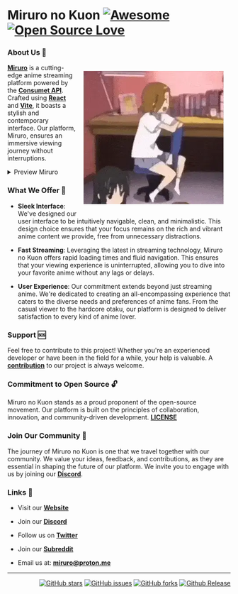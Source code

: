 # Miruro no Kuon [![Awesome](https://cdn.jsdelivr.net/gh/sindresorhus/awesome@d7305f38d29fed78fa85652e3a63e154dd8e8829/media/badge.svg)](https://miruro.com) [![Open Source Love](https://badges.frapsoft.com/os/v1/open-source.svg?v=103)](https://github.com/Miruro-no-kuon/Miruro)

### About Us 📖

> <img src="./rtw.webp" align="right" style="margin: 1rem"/>

[**Miruro**](https://miruro.com) is a cutting-edge anime streaming platform powered by the [**Consumet API**](https://github.com/consumet). Crafted using [**React**](https://react.dev/) and [**Vite**](https://vitejs.dev/), it boasts a stylish and contemporary interface. Our platform, Miruro, ensures an immersive viewing journey without interruptions.

<details>
  <summary>Preview Miruro</summary>

|           Home Page            |            Watch Page            |
| :----------------------------: | :------------------------------: |
| ![Home Page](./home-page.webp) | ![Watch Page](./watch-page.webp) |

</details>

### What We Offer 🫴

- **Sleek Interface**: We've designed our user interface to be intuitively navigable, clean, and minimalistic. This design choice ensures that your focus remains on the rich and vibrant anime content we provide, free from unnecessary distractions.

- **Fast Streaming**: Leveraging the latest in streaming technology, Miruro no Kuon offers rapid loading times and fluid navigation. This ensures that your viewing experience is uninterrupted, allowing you to dive into your favorite anime without any lags or delays.

- **User Experience**: Our commitment extends beyond just streaming anime. We're dedicated to creating an all-encompassing experience that caters to the diverse needs and preferences of anime fans. From the casual viewer to the hardcore otaku, our platform is designed to deliver satisfaction to every kind of anime lover.

### Support 🆘

Feel free to contribute to this project! Whether you're an experienced developer or have been in the field for a while, your help is valuable. A [**contribution**](https://github.com/Miruro-no-kuon/Miruro) to our project is always welcome.

### Commitment to Open Source 🔓

Miruro no Kuon stands as a proud proponent of the open-source movement. Our platform is built on the principles of collaboration, innovation, and community-driven development.
[**LICENSE**](https://github.com/Miruro-no-kuon/Miruro/blob/main/LICENSE)

### Join Our Community 🤝

The journey of Miruro no Kuon is one that we travel together with our community. We value your ideas, feedback, and contributions, as they are essential in shaping the future of our platform. We invite you to engage with us by joining our [**Discord**](https://discord.gg/4kfypZ96K4).

### Links 🍒

- Visit our **[Website](https://miruro.com)**

- Join our **[Discord](https://discord.gg/4kfypZ96K4)**

- Follow us on **[Twitter](https://twitter.com/miruro_official)**

- Join our **[Subreddit](https://www.reddit.com/r/miruro)**

- Email us at: **[miruro@proton.me](miruro@proton.me)**

---

<div align="right"/>
  
[![GitHub stars](https://img.shields.io/github/stars/Miruro-no-kuon/Miruro.svg?style=social&label=Stars)](https://github.com/Miruro-no-kuon/Miruro/stargazers)
[![GitHub issues](https://img.shields.io/github/issues/Miruro-no-kuon/Miruro.svg?style=social&label=Issues)](https://github.com/Miruro-no-kuon/Miruro/issues)
[![GitHub forks](https://img.shields.io/github/forks/Miruro-no-kuon/Miruro.svg?style=social&label=Fork)](https://github.com/Miruro-no-kuon/Miruro/network)
[![Github Release](https://img.shields.io/github/release/Miruro-no-Kuon/Miruro.svg?style=social&label=Release)](https://github.com/Miruro-no-kuon/Miruro/releases)
